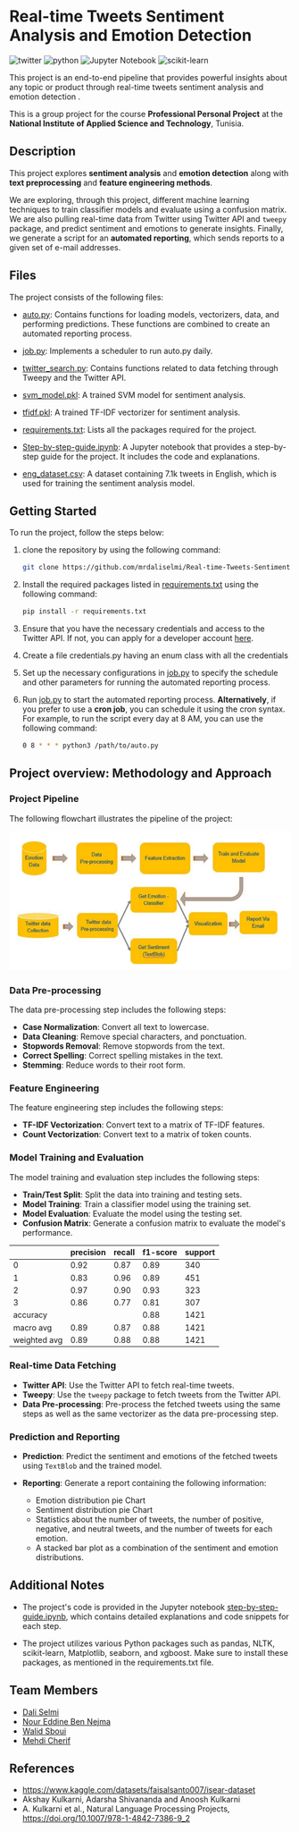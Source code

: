 # Real-time Tweets Sentiment Analysis and Emotion Detection

![twitter](https://img.shields.io/badge/Twitter-1DA1F2?style=for-the-badge&logo=twitter&logoColor=white)
![python](https://img.shields.io/badge/Python-3776AB?style=for-the-badge&logo=python&logoColor=white)
![Jupyter Notebook](https://img.shields.io/badge/jupyter-%23FA0F00.svg?style=for-the-badge&logo=jupyter&logoColor=white)
![scikit-learn](https://img.shields.io/badge/scikit--learn-%23F7931E.svg?style=for-the-badge&logo=scikit-learn&logoColor=white)

This project is an end-to-end pipeline that provides powerful insights about any topic or product through real-time tweets sentiment analysis and emotion detection .

This is a group project for the course **Professional Personal Project** at the **National Institute of Applied Science and Technology**, Tunisia.

## Description

This project explores **sentiment analysis** and **emotion detection** along with **text preprocessing** and **feature engineering methods**. 

We are exploring, through this project, different machine learning techniques to train classifier models and evaluate using a confusion matrix. 
We are also pulling real-time data from Twitter using Twitter API and `tweepy` package, and predict sentiment and emotions to generate insights. Finally, we generate a script for an **automated reporting**, which sends reports to a given set of e-mail addresses.

## Files

The project consists of the following files:

- [auto.py](/auto.py): Contains functions for loading models, vectorizers, data, and performing predictions. These functions are combined to create an automated reporting process.

- [job.py](/job.py): Implements a scheduler to run auto.py daily.

- [twitter_search.py](/twitter_search.py): Contains functions related to data fetching through Tweepy and the Twitter API.
   
- [svm_model.pkl](/svm_model.pkl): A trained SVM model for sentiment analysis.
   
- [tfidf.pkl](/tfidf.pkl): A trained TF-IDF vectorizer for sentiment analysis.

- [requirements.txt](/requirements.txt): Lists all the packages required for the project.

- [Step-by-step-guide.ipynb](/Step-by-step-guide.ipynb): A Jupyter notebook that provides a step-by-step guide for the project. It includes the code and explanations.

- [eng_dataset.csv](/eng_dataset.csv): A dataset containing 7.1k tweets in English, which is used for training the sentiment analysis model.

## Getting Started

To run the project, follow the steps below:

1. clone the repository by using the following command:

    ```bash
    git clone https://github.com/mrdaliselmi/Real-time-Tweets-Sentiment-Analysis-and-Emotion-Detection-Pipeline
    ```

2. Install the required packages listed in [requirements.txt](requirements.txt) using the following command:
    
    ```bash
    pip install -r requirements.txt
    ```
3. Ensure that you have the necessary credentials and access to the Twitter API. If not, you can apply for a developer account [here](https://developer.twitter.com/en/apply-for-access).
   
4. Create a file credentials.py having an enum class with all the credentials

5. Set up the necessary configurations in [job.py](/job.py) to specify the schedule and other parameters for running the automated reporting process.

6. Run [job.py](/job.py) to start the automated reporting process. **Alternatively**, if you prefer to use a **cron job**, you can schedule it using the cron syntax. For example, to run the script every day at 8 AM, you can use the following command:

    ```bash
    0 8 * * * python3 /path/to/auto.py
    ```
## Project overview: Methodology and Approach

### Project Pipeline

The following flowchart illustrates the pipeline of the project:

![flowchart](/flowchart.png)

### Data Pre-processing

The data pre-processing step includes the following steps:
- **Case Normalization**: Convert all text to lowercase.
- **Data Cleaning**: Remove special characters, and ponctuation.
- **Stopwords Removal**: Remove stopwords from the text.
- **Correct Spelling**: Correct spelling mistakes in the text.
- **Stemming**: Reduce words to their root form.

### Feature Engineering

The feature engineering step includes the following steps:
- **TF-IDF Vectorization**: Convert text to a matrix of TF-IDF features.
- **Count Vectorization**: Convert text to a matrix of token counts.

### Model Training and Evaluation

The model training and evaluation step includes the following steps:
- **Train/Test Split**: Split the data into training and testing sets.
- **Model Training**: Train a classifier model using the training set.
- **Model Evaluation**: Evaluate the model using the testing set.
- **Confusion Matrix**: Generate a confusion matrix to evaluate the model's performance.
  
|       | precision | recall | f1-score | support |
|-------|-----------|--------|----------|---------|
|   0   |   0.92    |  0.87  |   0.89   |   340   |
|   1   |   0.83    |  0.96  |   0.89   |   451   |
|   2   |   0.97    |  0.90  |   0.93   |   323   |
|   3   |   0.86    |  0.77  |   0.81   |   307   |
|   accuracy  |           |        |   0.88   |   1421  |
|  macro avg |   0.89    |  0.87  |   0.88   |   1421  |
|weighted avg|   0.89    |  0.88  |   0.88   |   1421  |

### Real-time Data Fetching

- **Twitter API**: Use the Twitter API to fetch real-time tweets.
- **Tweepy**: Use the `tweepy` package to fetch tweets from the Twitter API.
- **Data Pre-processing**: Pre-process the fetched tweets using the same steps as well as the same vectorizer as the data pre-processing step.

### Prediction and Reporting

- **Prediction**: Predict the sentiment and emotions of the fetched tweets using `TextBlob` and the trained model.

- **Reporting**: Generate a report containing the following information:
    - Emotion distribution pie Chart
    - Sentiment distribution pie Chart
    - Statistics about the number of tweets, the number of positive, negative, and neutral tweets, and the number of tweets for each emotion.
    - A stacked bar plot as a combination of the sentiment and emotion distributions.

## Additional Notes

- The project's code is provided in the Jupyter notebook [step-by-step-guide.ipynb](/Step-by-step-guide.ipynb), which contains detailed explanations and code snippets for each step.

- The project utilizes various Python packages such as pandas, NLTK, scikit-learn, Matplotlib, seaborn, and xgboost. Make sure to install these packages, as mentioned in the requirements.txt file.

## Team Members
- [Dali Selmi](https://github.com/mrdaliselmi)
- [Nour Eddine Ben Nejma](https://github.com/Lakhdher)
- [Walid Sboui](https://github.com/walid192)
- [Mehdi Cherif](https://github.com/mehdixlabetix)

## References

- https://www.kaggle.com/datasets/faisalsanto007/isear-dataset
- Akshay Kulkarni, Adarsha Shivananda and Anoosh Kulkarni
- A. Kulkarni et al., Natural Language Processing Projects, https://doi.org/10.1007/978-1-4842-7386-9_2
